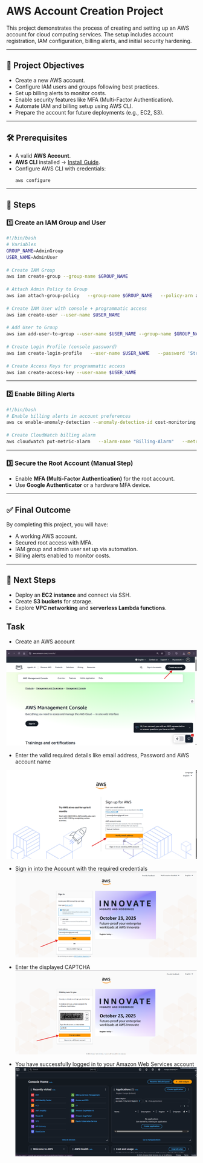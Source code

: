 # AWS Account Creation Project  

This project demonstrates the process of creating and setting up an AWS account for cloud computing services. The setup includes account registration, IAM configuration, billing alerts, and initial security hardening.  

---

## 📌 Project Objectives  

- Create a new AWS account.  
- Configure IAM users and groups following best practices.  
- Set up billing alerts to monitor costs.  
- Enable security features like MFA (Multi-Factor Authentication).  
- Automate IAM and billing setup using AWS CLI.  
- Prepare the account for future deployments (e.g., EC2, S3).  

---

## 🛠️ Prerequisites  

- A valid **AWS Account**.  
- **AWS CLI** installed → [Install Guide](https://docs.aws.amazon.com/cli/latest/userguide/getting-started-install.html).  
- Configure AWS CLI with credentials:  
  ```bash
  aws configure
  ```  

---

## 🚀 Steps  

### 1️⃣ Create an IAM Group and User  

```bash
#!/bin/bash
# Variables
GROUP_NAME=AdminGroup
USER_NAME=AdminUser

# Create IAM Group
aws iam create-group --group-name $GROUP_NAME

# Attach Admin Policy to Group
aws iam attach-group-policy   --group-name $GROUP_NAME   --policy-arn arn:aws:iam::aws:policy/AdministratorAccess

# Create IAM User with console + programmatic access
aws iam create-user --user-name $USER_NAME

# Add User to Group
aws iam add-user-to-group --user-name $USER_NAME --group-name $GROUP_NAME

# Create Login Profile (console password)
aws iam create-login-profile   --user-name $USER_NAME   --password 'StrongPassword123!'   --password-reset-required

# Create Access Keys for programmatic access
aws iam create-access-key --user-name $USER_NAME
```


---

### 2️⃣ Enable Billing Alerts  

```bash
#!/bin/bash
# Enable billing alerts in account preferences
aws ce enable-anomaly-detection --anomaly-detection-id cost-monitoring

# Create CloudWatch billing alarm
aws cloudwatch put-metric-alarm   --alarm-name "Billing-Alarm"   --metric-name EstimatedCharges   --namespace AWS/Billing   --statistic Maximum   --period 21600   --threshold 10   --comparison-operator GreaterThanThreshold   --evaluation-periods 1   --alarm-actions arn:aws:sns:us-east-1:123456789012:BillingAlerts   --region us-east-1
```

---

### 3️⃣ Secure the Root Account (Manual Step)  

- Enable **MFA (Multi-Factor Authentication)** for the root account.  
- Use **Google Authenticator** or a hardware MFA device.  


---

## ✅ Final Outcome  

By completing this project, you will have:  
- A working AWS account.  
- Secured root access with MFA.  
- IAM group and admin user set up via automation.  
- Billing alerts enabled to monitor costs.  

---

## 📂 Next Steps  

- Deploy an **EC2 instance** and connect via SSH.  
- Create **S3 buckets** for storage.  
- Explore **VPC networking** and **serverless Lambda functions**.  

## Task ##
 - Create an AWS account

![Open the create AWS account](./images/create.png)

- Enter the valid required details like email address, Password and AWS account name

![Setup](./images/2.setup.png)

- Sign in into the Account with the required credentials
![Signin](./images/signin.png)

- Enter the displayed CAPTCHA
![CAPTCHA](./images/captche.png)

- You have successfully logged in to your Amazon Web Services account
![AWS console](./images/console.png)

